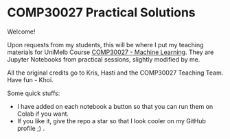 # COMP30027 Practical Solutions
Welcome!
 
Upon requests from my students, this will be where I put my teaching materials for UniMelb Course [COMP30027 - Machine Learning](https://handbook.unimelb.edu.au/2022/subjects/comp30027). They are Jupyter Notebooks from practical sessions, slightly modified by me. 

All the original credits go to Kris, Hasti and the COMP30027 Teaching Team. Have fun - Khoi.

Some quick stuffs:
- I have added on each notebook a button so that you can run them on Colab if you want.
- If you like it, give the repo a star so that I look cooler on my GitHub profile ;) .
